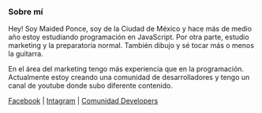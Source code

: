 ### Sobre mí

Hey! Soy Maided Ponce, soy de la Ciudad de México y hace más de medio año estoy estudiando programación en JavaScript. Por otra parte, estudio marketing y la preparatoria normal.
También dibujo y sé tocar más o menos la guitarra.

En el área del marketing tengo más experiencia que en la programación. 
Actualmente estoy creando una comunidad de desarrolladores y tengo un canal de youtube donde subo diferente contenido.

[Facebook](http://https://www.facebook.com/maidedhp "FB") |
[Intagram](http://https://www.instagram.com/maidedhp/ "Intagram") |
[Comunidad Developers](http://https://aminoapps.com/c/pr0gramador3s/info/ "Comunidad Developers") 
